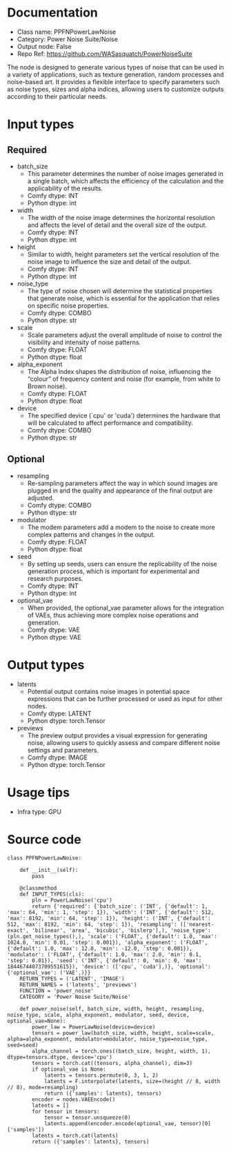 # Documentation
- Class name: PPFNPowerLawNoise
- Category: Power Noise Suite/Noise
- Output node: False
- Repo Ref: https://github.com/WASasquatch/PowerNoiseSuite

The node is designed to generate various types of noise that can be used in a variety of applications, such as texture generation, random processes and noise-based art. It provides a flexible interface to specify parameters such as noise types, sizes and alpha indices, allowing users to customize outputs according to their particular needs.

# Input types
## Required
- batch_size
    - This parameter determines the number of noise images generated in a single batch, which affects the efficiency of the calculation and the applicability of the results.
    - Comfy dtype: INT
    - Python dtype: int
- width
    - The width of the noise image determines the horizontal resolution and affects the level of detail and the overall size of the output.
    - Comfy dtype: INT
    - Python dtype: int
- height
    - Similar to width, height parameters set the vertical resolution of the noise image to influence the size and detail of the output.
    - Comfy dtype: INT
    - Python dtype: int
- noise_type
    - The type of noise chosen will determine the statistical properties that generate noise, which is essential for the application that relies on specific noise properties.
    - Comfy dtype: COMBO
    - Python dtype: str
- scale
    - Scale parameters adjust the overall amplitude of noise to control the visibility and intensity of noise patterns.
    - Comfy dtype: FLOAT
    - Python dtype: float
- alpha_exponent
    - The Alpha Index shapes the distribution of noise, influencing the “colour” of frequency content and noise (for example, from white to Brown noise).
    - Comfy dtype: FLOAT
    - Python dtype: float
- device
    - The specified device (`cpu' or 'cuda') determines the hardware that will be calculated to affect performance and compatibility.
    - Comfy dtype: COMBO
    - Python dtype: str
## Optional
- resampling
    - Re-sampling parameters affect the way in which sound images are plugged in and the quality and appearance of the final output are adjusted.
    - Comfy dtype: COMBO
    - Python dtype: str
- modulator
    - The modem parameters add a modem to the noise to create more complex patterns and changes in the output.
    - Comfy dtype: FLOAT
    - Python dtype: float
- seed
    - By setting up seeds, users can ensure the replicability of the noise generation process, which is important for experimental and research purposes.
    - Comfy dtype: INT
    - Python dtype: int
- optional_vae
    - When provided, the optional_vae parameter allows for the integration of VAEs, thus achieving more complex noise operations and generation.
    - Comfy dtype: VAE
    - Python dtype: VAE

# Output types
- latents
    - Potential output contains noise images in potential space expressions that can be further processed or used as input for other nodes.
    - Comfy dtype: LATENT
    - Python dtype: torch.Tensor
- previews
    - The preview output provides a visual expression for generating noise, allowing users to quickly assess and compare different noise settings and parameters.
    - Comfy dtype: IMAGE
    - Python dtype: torch.Tensor

# Usage tips
- Infra type: GPU

# Source code
```
class PPFNPowerLawNoise:

    def __init__(self):
        pass

    @classmethod
    def INPUT_TYPES(cls):
        pln = PowerLawNoise('cpu')
        return {'required': {'batch_size': ('INT', {'default': 1, 'max': 64, 'min': 1, 'step': 1}), 'width': ('INT', {'default': 512, 'max': 8192, 'min': 64, 'step': 1}), 'height': ('INT', {'default': 512, 'max': 8192, 'min': 64, 'step': 1}), 'resampling': (['nearest-exact', 'bilinear', 'area', 'bicubic', 'bislerp'],), 'noise_type': (pln.get_noise_types(),), 'scale': ('FLOAT', {'default': 1.0, 'max': 1024.0, 'min': 0.01, 'step': 0.001}), 'alpha_exponent': ('FLOAT', {'default': 1.0, 'max': 12.0, 'min': -12.0, 'step': 0.001}), 'modulator': ('FLOAT', {'default': 1.0, 'max': 2.0, 'min': 0.1, 'step': 0.01}), 'seed': ('INT', {'default': 0, 'min': 0, 'max': 18446744073709551615}), 'device': (['cpu', 'cuda'],)}, 'optional': {'optional_vae': ('VAE',)}}
    RETURN_TYPES = ('LATENT', 'IMAGE')
    RETURN_NAMES = ('latents', 'previews')
    FUNCTION = 'power_noise'
    CATEGORY = 'Power Noise Suite/Noise'

    def power_noise(self, batch_size, width, height, resampling, noise_type, scale, alpha_exponent, modulator, seed, device, optional_vae=None):
        power_law = PowerLawNoise(device=device)
        tensors = power_law(batch_size, width, height, scale=scale, alpha=alpha_exponent, modulator=modulator, noise_type=noise_type, seed=seed)
        alpha_channel = torch.ones((batch_size, height, width, 1), dtype=tensors.dtype, device='cpu')
        tensors = torch.cat((tensors, alpha_channel), dim=3)
        if optional_vae is None:
            latents = tensors.permute(0, 3, 1, 2)
            latents = F.interpolate(latents, size=(height // 8, width // 8), mode=resampling)
            return ({'samples': latents}, tensors)
        encoder = nodes.VAEEncode()
        latents = []
        for tensor in tensors:
            tensor = tensor.unsqueeze(0)
            latents.append(encoder.encode(optional_vae, tensor)[0]['samples'])
        latents = torch.cat(latents)
        return ({'samples': latents}, tensors)
```